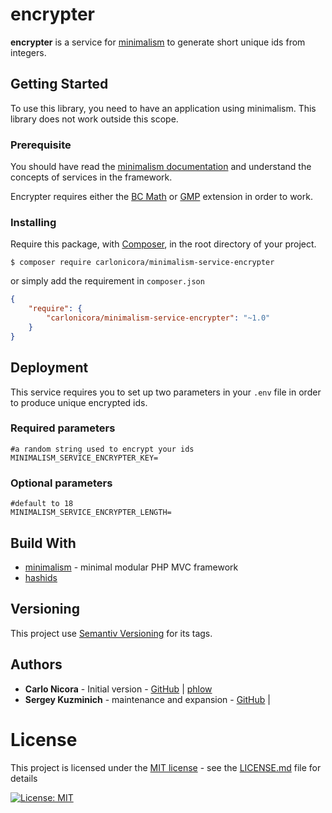 # encrypter

**encrypter** is a service for [minimalism](https://github.com/carlonicora/minimalism) to generate short unique ids from
integers.

## Getting Started

To use this library, you need to have an application using minimalism. This library does not work outside this scope.

### Prerequisite

You should have read the [minimalism documentation](https://github.com/carlonicora/minimalism/readme.md) and understand
the concepts of services in the framework.

Encrypter requires either the [BC Math](https://www.php.net/manual/en/book.bc.php) or 
[GMP](https://www.php.net/manual/en/book.gmp.php) extension in order to work.

### Installing

Require this package, with [Composer](https://getcomposer.org/), in the root directory of your project.

```
$ composer require carlonicora/minimalism-service-encrypter
```

or simply add the requirement in `composer.json`

```json
{
    "require": {
        "carlonicora/minimalism-service-encrypter": "~1.0"
    }
}
```

## Deployment

This service requires you to set up two parameters in your `.env` file in order to produce unique encrypted ids.

### Required parameters

```dotenv
#a random string used to encrypt your ids
MINIMALISM_SERVICE_ENCRYPTER_KEY=  
```

### Optional parameters

```dotenv
#default to 18
MINIMALISM_SERVICE_ENCRYPTER_LENGTH=
```

## Build With

* [minimalism](https://github.com/carlonicora/minimalism) - minimal modular PHP MVC framework
* [hashids](https://github.com/vinkla/hashids)

## Versioning

This project use [Semantiv Versioning](https://semver.org/) for its tags.

## Authors

* **Carlo Nicora** - Initial version - [GitHub](https://github.com/carlonicora) |
[phlow](https://phlow.com/@carlo)
* **Sergey Kuzminich** - maintenance and expansion - [GitHub](https://github.com/aldoka) |

# License

This project is licensed under the [MIT license](https://opensource.org/licenses/MIT) - see the
[LICENSE.md](LICENSE.md) file for details 

[![License: MIT](https://img.shields.io/badge/License-MIT-yellow.svg)](https://opensource.org/licenses/MIT)